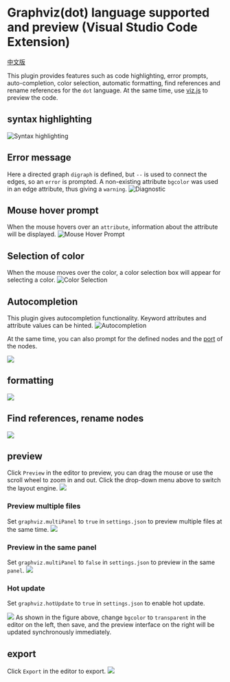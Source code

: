 # Graphviz(dot) language supported and preview (Visual Studio Code Extension)
[中文版](README_CN.md)


This plugin provides features such as code highlighting, error prompts, auto-completion, color selection, automatic formatting, find references and rename references for the `dot` language. At the same time, use [viz.js](https://github.com/mdaines/viz.js.git) to preview the code.


## syntax highlighting
![Syntax highlighting](asset/other/highlight.jpg)

## Error message
Here a directed graph `digraph` is defined, but `--` is used to connect the edges, so an `error` is prompted. A non-existing attribute `bgcolor` was used in an edge attribute, thus giving a `warning`.
![Diagnostic](asset/other/diagnostic.gif)

## Mouse hover prompt
When the mouse hovers over an `attribute`, information about the attribute will be displayed.
![Mouse Hover Prompt](asset/other/hover.gif)

## Selection of color
When the mouse moves over the color, a color selection box will appear for selecting a color.
![Color Selection](asset/other/color.gif)

## Autocompletion
This plugin gives autocompletion functionality. Keyword attributes and attribute values can be hinted.
![Autocompletion](asset/other/completion1.gif)

At the same time, you can also prompt for the defined nodes and the [port](https://graphviz.org/doc/info/shapes.html#record-based-note) of the nodes.

![](asset/other/completion2.gif)

## formatting
![](asset/other/formatting.gif)

## Find references, rename nodes
![](asset/other/symbol.gif)

## preview
Click `Preview` in the editor to preview, you can drag the mouse or use the scroll wheel to zoom in and out. Click the drop-down menu above to switch the layout engine.
![](asset/other/preview.gif)

### Preview multiple files
Set `graphviz.multiPanel` to `true` in `settings.json` to preview multiple files at the same time.
![](asset/other/previewmul.gif)
### Preview in the same panel
Set `graphviz.multiPanel` to `false` in `settings.json` to preview in the same `panel`.
![](asset/other/previewuni.gif)
### Hot update
Set `graphviz.hotUpdate` to `true` in `settings.json` to enable hot update.


![](asset/other/hotupdate.gif)
As shown in the figure above, change `bgcolor` to `transparent` in the editor on the left, then save, and the preview interface on the right will be updated synchronously immediately.

## export
Click `Export` in the editor to export.
![](asset/other/export.gif)